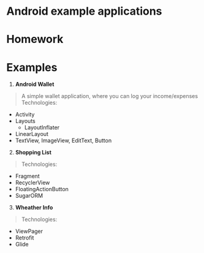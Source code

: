# Android example applications

Homework
=================================

Examples
=================================
1. <b>Android Wallet</b> 
> A simple wallet application, where you can log your income/expenses
> Technologies:
 * Activity
 * Layouts
 	* LayoutInflater
 * LinearLayout
 * TextView, ImageView, EditText, Button

2. <b>Shopping List</b> 
> 
> Technologies:
 * Fragment
 * RecyclerView
 * FloatingActionButton
 * SugarORM
 
3. <b>Wheather Info</b> 
> 
> Technologies:
 * ViewPager
 * Retrofit
 * Glide
 
 
